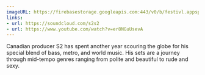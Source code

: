 ```yaml
---
imageURL: https://firebasestorage.googleapis.com:443/v0/b/festivl.appspot.com/o/userContent%2F315E1D7A-0AC4-4922-9060-FC55F2BE9C17.png?alt=media&token=1fac4911-bb9f-44c3-b84c-818375e67111
links:
- url: https://soundcloud.com/s2s2
- url: https://www.youtube.com/watch?v=er8NGuUsevA
---
```

Canadian producer S2 has spent another year scouring the globe for his special blend of bass, metro, and world music. His sets are a journey through mid-tempo genres ranging from polite and beautiful to rude and sexy. 